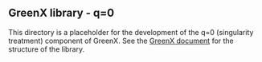 ## GreenX library - q=0 

This directory is a placeholder for the development of the q=0 (singularity treatment) component of GreenX.
See the [GreenX document](Documents/GreenX.md) for the structure of the library. 

